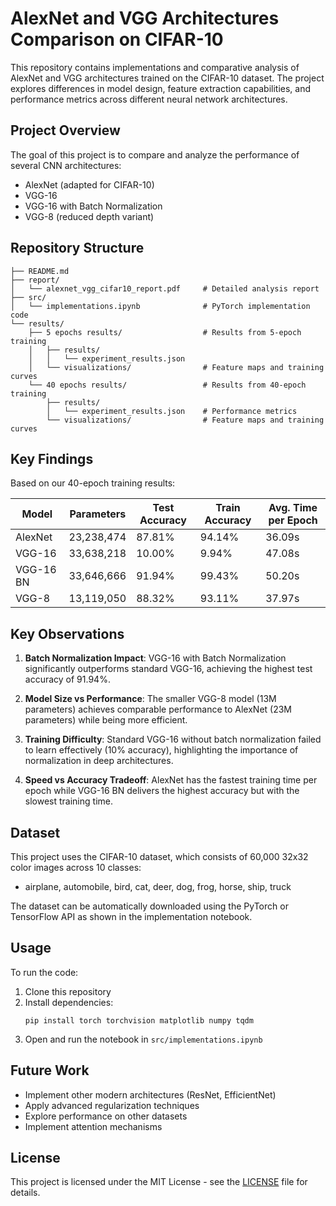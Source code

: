 # AlexNet and VGG Architectures Comparison on CIFAR-10

This repository contains implementations and comparative analysis of AlexNet and VGG architectures trained on the CIFAR-10 dataset. The project explores differences in model design, feature extraction capabilities, and performance metrics across different neural network architectures.

## Project Overview

The goal of this project is to compare and analyze the performance of several CNN architectures:
- AlexNet (adapted for CIFAR-10)
- VGG-16
- VGG-16 with Batch Normalization
- VGG-8 (reduced depth variant)

## Repository Structure

```
├── README.md
├── report/
│   └── alexnet_vgg_cifar10_report.pdf     # Detailed analysis report
├── src/
│   └── implementations.ipynb              # PyTorch implementation code
└── results/
    ├── 5 epochs results/                  # Results from 5-epoch training
    │   ├── results/
    │   │   └── experiment_results.json
    │   └── visualizations/                # Feature maps and training curves
    └── 40 epochs results/                 # Results from 40-epoch training
        ├── results/
        │   └── experiment_results.json    # Performance metrics
        └── visualizations/                # Feature maps and training curves
```

## Key Findings

Based on our 40-epoch training results:

| Model | Parameters | Test Accuracy | Train Accuracy | Avg. Time per Epoch |
|-------|------------|---------------|----------------|---------------------|
| AlexNet | 23,238,474 | 87.81% | 94.14% | 36.09s |
| VGG-16 | 33,638,218 | 10.00% | 9.94% | 47.08s |
| VGG-16 BN | 33,646,666 | 91.94% | 99.43% | 50.20s |
| VGG-8 | 13,119,050 | 88.32% | 93.11% | 37.97s |

## Key Observations

1. **Batch Normalization Impact**: VGG-16 with Batch Normalization significantly outperforms standard VGG-16, achieving the highest test accuracy of 91.94%.

2. **Model Size vs Performance**: The smaller VGG-8 model (13M parameters) achieves comparable performance to AlexNet (23M parameters) while being more efficient.

3. **Training Difficulty**: Standard VGG-16 without batch normalization failed to learn effectively (10% accuracy), highlighting the importance of normalization in deep architectures.

4. **Speed vs Accuracy Tradeoff**: AlexNet has the fastest training time per epoch while VGG-16 BN delivers the highest accuracy but with the slowest training time.

## Dataset

This project uses the CIFAR-10 dataset, which consists of 60,000 32x32 color images across 10 classes:
- airplane, automobile, bird, cat, deer, dog, frog, horse, ship, truck

The dataset can be automatically downloaded using the PyTorch or TensorFlow API as shown in the implementation notebook.

## Usage

To run the code:

1. Clone this repository
2. Install dependencies:
   ```
   pip install torch torchvision matplotlib numpy tqdm
   ```
3. Open and run the notebook in `src/implementations.ipynb`

## Future Work

- Implement other modern architectures (ResNet, EfficientNet)
- Apply advanced regularization techniques
- Explore performance on other datasets
- Implement attention mechanisms

## License

This project is licensed under the MIT License - see the [LICENSE](https://github.com/Assem-ElQersh/AlexNet-VGG-CIFAR10-Comparison/blob/main/LICENSE) file for details.
